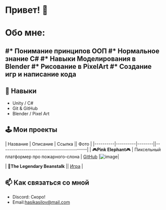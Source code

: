 # Привет! 👋
# Обо мне: 
#* Понимание принципов ООП
#* Нормальное знание C#
#* Навыки Моделирования в Blender
#* Рисование в PixelArt
#* Создание игр и написание кода
-

## 🔧 Навыки
- Unity / C#
- Git & GitHub
- Blender / Pixel Art

## 🕹 Мои проекты

| Название | Описание | Ссылка || Фото |
|----------|----------|--------||-------------------------------------------|
| 🎮**Pink Elephant**🎮 | Пиксельный платформер про пожарного-слона | [GitHub](https://omagad22.itch.io/the-legendary-beanstalk) |![image](https://github.com/user-attachments/assets/0cafae62-2555-43cc-a65a-e7b35d2c1429)|

| 🌱**The Legendary Beanstalk** || [Игра](https://) |


## 📫 Как связаться со мной
- Discord: Скоро!
- Email:hasikasilov@mail.com
